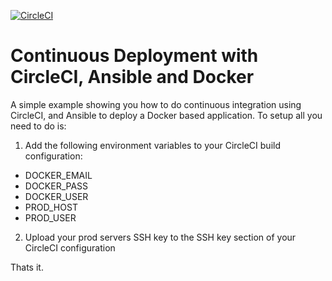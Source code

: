 [![CircleCI](https://circleci.com/gh/jamescross91/circle-ansible-docker.svg?style=svg)](https://circleci.com/gh/jamescross91/circle-ansible-docker)

# Continuous Deployment with CircleCI, Ansible and Docker

A simple example showing you how to do continuous integration using CircleCI, and Ansible to deploy a Docker based application.  To setup all you need to do is:

1. Add the following environment variables to your CircleCI build configuration:
  * DOCKER_EMAIL
  * DOCKER_PASS	
  * DOCKER_USER	
  * PROD_HOST
  * PROD_USER
2. Upload your prod servers SSH key to the SSH key section of your CircleCI configuration

Thats it.
